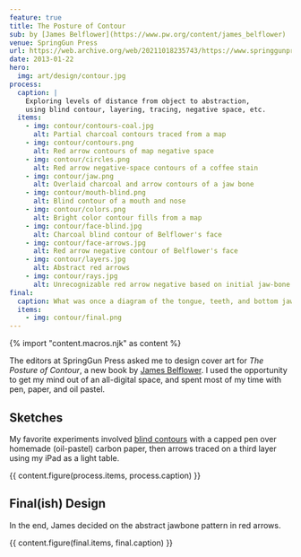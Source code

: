 ```yaml
---
feature: true
title: The Posture of Contour
sub: by [James Belflower](https://www.pw.org/content/james_belflower)
venue: SpringGun Press
url: https://web.archive.org/web/20211018235743/https://www.springgunpress.com/posture/
date: 2013-01-22
hero:
  img: art/design/contour.jpg
process:
  caption: |
    Exploring levels of distance from object to abstraction,
    using blind contour, layering, tracing, negative space, etc.
  items:
    - img: contour/contours-coal.jpg
      alt: Partial charcoal contours traced from a map
    - img: contour/contours.png
      alt: Red arrow contours of map negative space
    - img: contour/circles.png
      alt: Red arrow negative-space contours of a coffee stain
    - img: contour/jaw.png
      alt: Overlaid charcoal and arrow contours of a jaw bone
    - img: contour/mouth-blind.png
      alt: Blind contour of a mouth and nose
    - img: contour/colors.png
      alt: Bright color contour fills from a map
    - img: contour/face-blind.jpg
      alt: Charcoal blind contour of Belflower's face
    - img: contour/face-arrows.jpg
      alt: Red arrow negative contour of Belflower's face
    - img: contour/layers.jpg
      alt: Abstract red arrows
    - img: contour/rays.jpg
      alt: Unrecognizable red arrow negative based on initial jaw-bone
final:
  caption: What was once a diagram of the tongue, teeth, and bottom jaw.
  items:
    - img: contour/final.png
---
```


{% import "content.macros.njk" as content %}

The editors at
SpringGun Press asked me
to design cover art
for _The Posture of Contour_,
a new book by
[James Belflower][james].
I used the opportunity to get my mind out of an all-digital space,
and spent most of my time with pen, paper, and oil pastel.

[james]: https://www.pw.org/content/james_belflower

## Sketches

My favorite experiments involved
[blind contours][blind contours] with a capped pen
over homemade (oil-pastel) carbon paper,
then arrows traced on a third layer
using my iPad as a light table.

[blind contours]: https://en.wikipedia.org/wiki/Blind_contour_drawing

{{ content.figure(process.items, process.caption) }}

## Final(ish) Design

In the end,
James decided on the abstract jawbone pattern in red arrows.

{{ content.figure(final.items, final.caption) }}
